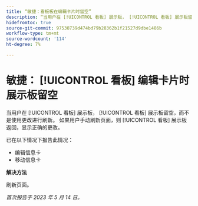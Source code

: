 ```yaml
---
title: “敏捷：看板板在编辑卡片时留空”
description: “当用户在 [!UICONTROL 看板] 展示板， [!UICONTROL 看板] 展示板留空，而不是使用更改进行刷新。 如果用户手动刷新页面，则 [!UICONTROL 看板] 展示板返回，显示正确的更改。”
hidefromtoc: true
source-git-commit: 97538739d474bd79b28362b1f21527d9dbe1486b
workflow-type: tm+mt
source-wordcount: '114'
ht-degree: 7%

---
```



# 敏捷： [!UICONTROL 看板] 编辑卡片时展示板留空

当用户在 [!UICONTROL 看板] 展示板， [!UICONTROL 看板] 展示板留空，而不是使用更改进行刷新。 如果用户手动刷新页面，则 [!UICONTROL 看板] 展示板返回，显示正确的更改。

已在以下情况下报告此情况：

* 编辑信息卡
* 移动信息卡

**解决方法**

刷新页面。

_首次报告于 2023 年 5 月 14 日。_

